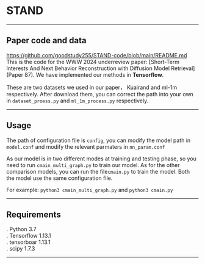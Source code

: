 # STAND
---
## Paper code and data
https://github.com/goodstudy255/STAND-code/blob/main/README.md
This is the code for the WWW 2024 underreview paper: [Short-Term Interests And Next Behavior Reconstruction with Diffusion Model Retrieval](Paper 87). We have implemented our methods in **Tensorflow**.

These are two datasets we used in our paper， Kuairand and ml-1m respectively. After download them, you can correct the path into your own in `dataset_proess.py` and `ml_1m_process.py` respectively.


---

## Usage
The path of configuration file is `config`, you can modify the model path in `model.conf` and modify the relevant parmaters in `nn_param.conf`

As our model is in two different modes at training and testing phase, so you need to run `cmain_multi_graph.py` to train our model. As for the other comparison models, you can run the file`cmain.py` to train the model. Both the model use the same configuration file.

For example: `python3 cmain_multi_graph.py` and `python3 cmain.py`


---
## Requirements

. Python 3.7 \
. Tensorflow 1.13.1 \
. tensorboar 1.13.1 \
. scipy 1.7.3 

---



